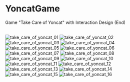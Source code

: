 # YoncatGame
Game "Take Care of Yoncat" with Interaction Design (End)
<br>
<br>

![take_care_of_yoncat_01](play_images/take_care_of_yoncat_01.png)
![take_care_of_yoncat_02](play_images/take_care_of_yoncat_02.png)
![take_care_of_yoncat_03](play_images/take_care_of_yoncat_03.png)
![take_care_of_yoncat_04](play_images/take_care_of_yoncat_04.png)
![take_care_of_yoncat_05](play_images/take_care_of_yoncat_05.png)
![take_care_of_yoncat_06](play_images/take_care_of_yoncat_06.png)
![take_care_of_yoncat_07](play_images/take_care_of_yoncat_07.png)
![take_care_of_yoncat_08](play_images/take_care_of_yoncat_08.png)
![take_care_of_yoncat_09](play_images/take_care_of_yoncat_09.png)
![take_care_of_yoncat_10](play_images/take_care_of_yoncat_10.png)
![take_care_of_yoncat_11](play_images/take_care_of_yoncat_11.png)
![take_care_of_yoncat_12](play_images/take_care_of_yoncat_12.png)
![take_care_of_yoncat_13](play_images/take_care_of_yoncat_13.png)
![take_care_of_yoncat_14](play_images/take_care_of_yoncat_14.png)
![take_care_of_yoncat_15](play_images/take_care_of_yoncat_15.png)
![take_care_of_yoncat_16](play_images/take_care_of_yoncat_16.png)
